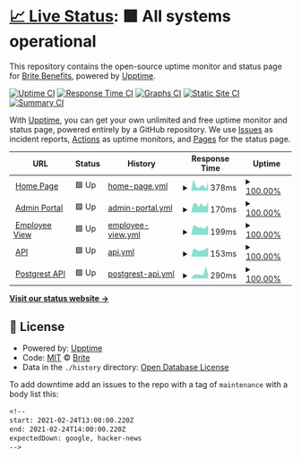 # [📈 Live Status](https://status.be-brite.com): <!--live status--> **🟩 All systems operational**

This repository contains the open-source uptime monitor and status page for [Brite Benefits](https://status.be-brite.com), powered by [Upptime](https://github.com/upptime/upptime).

[![Uptime CI](https://github.com/be-brite/britestatuspage/workflows/Uptime%20CI/badge.svg)](https://github.com/be-brite/britestatuspage/actions?query=workflow%3A%22Uptime+CI%22)
[![Response Time CI](https://github.com/be-brite/britestatuspage/workflows/Response%20Time%20CI/badge.svg)](https://github.com/be-brite/britestatuspage/actions?query=workflow%3A%22Response+Time+CI%22)
[![Graphs CI](https://github.com/be-brite/britestatuspage/workflows/Graphs%20CI/badge.svg)](https://github.com/be-brite/britestatuspage/actions?query=workflow%3A%22Graphs+CI%22)
[![Static Site CI](https://github.com/be-brite/britestatuspage/workflows/Static%20Site%20CI/badge.svg)](https://github.com/be-brite/britestatuspage/actions?query=workflow%3A%22Static+Site+CI%22)
[![Summary CI](https://github.com/be-brite/britestatuspage/workflows/Summary%20CI/badge.svg)](https://github.com/be-brite/britestatuspage/actions?query=workflow%3A%22Summary+CI%22)

With [Upptime](https://upptime.js.org), you can get your own unlimited and free uptime monitor and status page, powered entirely by a GitHub repository. We use [Issues](https://github.com/be-brite/britestatuspage/issues) as incident reports, [Actions](https://github.com/be-brite/britestatuspage/actions) as uptime monitors, and [Pages](https://status.be-brite.com) for the status page.

<!--start: status pages-->
<!-- This summary is generated by Upptime (https://github.com/upptime/upptime) -->
<!-- Do not edit this manually, your changes will be overwritten -->
<!-- prettier-ignore -->
| URL | Status | History | Response Time | Uptime |
| --- | ------ | ------- | ------------- | ------ |
| <img alt="" src="https://app.be-brite.com/favicon.png" height="13"> [Home Page](https://getbritehr.com/) | 🟩 Up | [home-page.yml](https://github.com/be-brite/britestatuspage/commits/HEAD/history/home-page.yml) | <details><summary><img alt="Response time graph" src="./graphs/home-page/response-time-week.png" height="20"> 378ms</summary><br><a href="https://status.britebenefits.com/history/home-page"><img alt="Response time 650" src="https://img.shields.io/endpoint?url=https%3A%2F%2Fraw.githubusercontent.com%2Fbe-brite%2Fbritestatuspage%2FHEAD%2Fapi%2Fhome-page%2Fresponse-time.json"></a><br><a href="https://status.britebenefits.com/history/home-page"><img alt="24-hour response time 452" src="https://img.shields.io/endpoint?url=https%3A%2F%2Fraw.githubusercontent.com%2Fbe-brite%2Fbritestatuspage%2FHEAD%2Fapi%2Fhome-page%2Fresponse-time-day.json"></a><br><a href="https://status.britebenefits.com/history/home-page"><img alt="7-day response time 378" src="https://img.shields.io/endpoint?url=https%3A%2F%2Fraw.githubusercontent.com%2Fbe-brite%2Fbritestatuspage%2FHEAD%2Fapi%2Fhome-page%2Fresponse-time-week.json"></a><br><a href="https://status.britebenefits.com/history/home-page"><img alt="30-day response time 400" src="https://img.shields.io/endpoint?url=https%3A%2F%2Fraw.githubusercontent.com%2Fbe-brite%2Fbritestatuspage%2FHEAD%2Fapi%2Fhome-page%2Fresponse-time-month.json"></a><br><a href="https://status.britebenefits.com/history/home-page"><img alt="1-year response time 655" src="https://img.shields.io/endpoint?url=https%3A%2F%2Fraw.githubusercontent.com%2Fbe-brite%2Fbritestatuspage%2FHEAD%2Fapi%2Fhome-page%2Fresponse-time-year.json"></a></details> | <details><summary><a href="https://status.britebenefits.com/history/home-page">100.00%</a></summary><a href="https://status.britebenefits.com/history/home-page"><img alt="All-time uptime 100.00%" src="https://img.shields.io/endpoint?url=https%3A%2F%2Fraw.githubusercontent.com%2Fbe-brite%2Fbritestatuspage%2FHEAD%2Fapi%2Fhome-page%2Fuptime.json"></a><br><a href="https://status.britebenefits.com/history/home-page"><img alt="24-hour uptime 100.00%" src="https://img.shields.io/endpoint?url=https%3A%2F%2Fraw.githubusercontent.com%2Fbe-brite%2Fbritestatuspage%2FHEAD%2Fapi%2Fhome-page%2Fuptime-day.json"></a><br><a href="https://status.britebenefits.com/history/home-page"><img alt="7-day uptime 100.00%" src="https://img.shields.io/endpoint?url=https%3A%2F%2Fraw.githubusercontent.com%2Fbe-brite%2Fbritestatuspage%2FHEAD%2Fapi%2Fhome-page%2Fuptime-week.json"></a><br><a href="https://status.britebenefits.com/history/home-page"><img alt="30-day uptime 100.00%" src="https://img.shields.io/endpoint?url=https%3A%2F%2Fraw.githubusercontent.com%2Fbe-brite%2Fbritestatuspage%2FHEAD%2Fapi%2Fhome-page%2Fuptime-month.json"></a><br><a href="https://status.britebenefits.com/history/home-page"><img alt="1-year uptime 100.00%" src="https://img.shields.io/endpoint?url=https%3A%2F%2Fraw.githubusercontent.com%2Fbe-brite%2Fbritestatuspage%2FHEAD%2Fapi%2Fhome-page%2Fuptime-year.json"></a></details>
| <img alt="" src="https://app.be-brite.com/favicon.png" height="13"> [Admin Portal](https://app.be-brite.com/) | 🟩 Up | [admin-portal.yml](https://github.com/be-brite/britestatuspage/commits/HEAD/history/admin-portal.yml) | <details><summary><img alt="Response time graph" src="./graphs/admin-portal/response-time-week.png" height="20"> 170ms</summary><br><a href="https://status.britebenefits.com/history/admin-portal"><img alt="Response time 176" src="https://img.shields.io/endpoint?url=https%3A%2F%2Fraw.githubusercontent.com%2Fbe-brite%2Fbritestatuspage%2FHEAD%2Fapi%2Fadmin-portal%2Fresponse-time.json"></a><br><a href="https://status.britebenefits.com/history/admin-portal"><img alt="24-hour response time 155" src="https://img.shields.io/endpoint?url=https%3A%2F%2Fraw.githubusercontent.com%2Fbe-brite%2Fbritestatuspage%2FHEAD%2Fapi%2Fadmin-portal%2Fresponse-time-day.json"></a><br><a href="https://status.britebenefits.com/history/admin-portal"><img alt="7-day response time 170" src="https://img.shields.io/endpoint?url=https%3A%2F%2Fraw.githubusercontent.com%2Fbe-brite%2Fbritestatuspage%2FHEAD%2Fapi%2Fadmin-portal%2Fresponse-time-week.json"></a><br><a href="https://status.britebenefits.com/history/admin-portal"><img alt="30-day response time 183" src="https://img.shields.io/endpoint?url=https%3A%2F%2Fraw.githubusercontent.com%2Fbe-brite%2Fbritestatuspage%2FHEAD%2Fapi%2Fadmin-portal%2Fresponse-time-month.json"></a><br><a href="https://status.britebenefits.com/history/admin-portal"><img alt="1-year response time 184" src="https://img.shields.io/endpoint?url=https%3A%2F%2Fraw.githubusercontent.com%2Fbe-brite%2Fbritestatuspage%2FHEAD%2Fapi%2Fadmin-portal%2Fresponse-time-year.json"></a></details> | <details><summary><a href="https://status.britebenefits.com/history/admin-portal">100.00%</a></summary><a href="https://status.britebenefits.com/history/admin-portal"><img alt="All-time uptime 100.00%" src="https://img.shields.io/endpoint?url=https%3A%2F%2Fraw.githubusercontent.com%2Fbe-brite%2Fbritestatuspage%2FHEAD%2Fapi%2Fadmin-portal%2Fuptime.json"></a><br><a href="https://status.britebenefits.com/history/admin-portal"><img alt="24-hour uptime 100.00%" src="https://img.shields.io/endpoint?url=https%3A%2F%2Fraw.githubusercontent.com%2Fbe-brite%2Fbritestatuspage%2FHEAD%2Fapi%2Fadmin-portal%2Fuptime-day.json"></a><br><a href="https://status.britebenefits.com/history/admin-portal"><img alt="7-day uptime 100.00%" src="https://img.shields.io/endpoint?url=https%3A%2F%2Fraw.githubusercontent.com%2Fbe-brite%2Fbritestatuspage%2FHEAD%2Fapi%2Fadmin-portal%2Fuptime-week.json"></a><br><a href="https://status.britebenefits.com/history/admin-portal"><img alt="30-day uptime 100.00%" src="https://img.shields.io/endpoint?url=https%3A%2F%2Fraw.githubusercontent.com%2Fbe-brite%2Fbritestatuspage%2FHEAD%2Fapi%2Fadmin-portal%2Fuptime-month.json"></a><br><a href="https://status.britebenefits.com/history/admin-portal"><img alt="1-year uptime 100.00%" src="https://img.shields.io/endpoint?url=https%3A%2F%2Fraw.githubusercontent.com%2Fbe-brite%2Fbritestatuspage%2FHEAD%2Fapi%2Fadmin-portal%2Fuptime-year.json"></a></details>
| <img alt="" src="https://app.be-brite.com/favicon.png" height="13"> [Employee View](https://britehr.app/hoolibenefits/1) | 🟩 Up | [employee-view.yml](https://github.com/be-brite/britestatuspage/commits/HEAD/history/employee-view.yml) | <details><summary><img alt="Response time graph" src="./graphs/employee-view/response-time-week.png" height="20"> 199ms</summary><br><a href="https://status.britebenefits.com/history/employee-view"><img alt="Response time 230" src="https://img.shields.io/endpoint?url=https%3A%2F%2Fraw.githubusercontent.com%2Fbe-brite%2Fbritestatuspage%2FHEAD%2Fapi%2Femployee-view%2Fresponse-time.json"></a><br><a href="https://status.britebenefits.com/history/employee-view"><img alt="24-hour response time 158" src="https://img.shields.io/endpoint?url=https%3A%2F%2Fraw.githubusercontent.com%2Fbe-brite%2Fbritestatuspage%2FHEAD%2Fapi%2Femployee-view%2Fresponse-time-day.json"></a><br><a href="https://status.britebenefits.com/history/employee-view"><img alt="7-day response time 199" src="https://img.shields.io/endpoint?url=https%3A%2F%2Fraw.githubusercontent.com%2Fbe-brite%2Fbritestatuspage%2FHEAD%2Fapi%2Femployee-view%2Fresponse-time-week.json"></a><br><a href="https://status.britebenefits.com/history/employee-view"><img alt="30-day response time 230" src="https://img.shields.io/endpoint?url=https%3A%2F%2Fraw.githubusercontent.com%2Fbe-brite%2Fbritestatuspage%2FHEAD%2Fapi%2Femployee-view%2Fresponse-time-month.json"></a><br><a href="https://status.britebenefits.com/history/employee-view"><img alt="1-year response time 230" src="https://img.shields.io/endpoint?url=https%3A%2F%2Fraw.githubusercontent.com%2Fbe-brite%2Fbritestatuspage%2FHEAD%2Fapi%2Femployee-view%2Fresponse-time-year.json"></a></details> | <details><summary><a href="https://status.britebenefits.com/history/employee-view">100.00%</a></summary><a href="https://status.britebenefits.com/history/employee-view"><img alt="All-time uptime 100.00%" src="https://img.shields.io/endpoint?url=https%3A%2F%2Fraw.githubusercontent.com%2Fbe-brite%2Fbritestatuspage%2FHEAD%2Fapi%2Femployee-view%2Fuptime.json"></a><br><a href="https://status.britebenefits.com/history/employee-view"><img alt="24-hour uptime 100.00%" src="https://img.shields.io/endpoint?url=https%3A%2F%2Fraw.githubusercontent.com%2Fbe-brite%2Fbritestatuspage%2FHEAD%2Fapi%2Femployee-view%2Fuptime-day.json"></a><br><a href="https://status.britebenefits.com/history/employee-view"><img alt="7-day uptime 100.00%" src="https://img.shields.io/endpoint?url=https%3A%2F%2Fraw.githubusercontent.com%2Fbe-brite%2Fbritestatuspage%2FHEAD%2Fapi%2Femployee-view%2Fuptime-week.json"></a><br><a href="https://status.britebenefits.com/history/employee-view"><img alt="30-day uptime 100.00%" src="https://img.shields.io/endpoint?url=https%3A%2F%2Fraw.githubusercontent.com%2Fbe-brite%2Fbritestatuspage%2FHEAD%2Fapi%2Femployee-view%2Fuptime-month.json"></a><br><a href="https://status.britebenefits.com/history/employee-view"><img alt="1-year uptime 100.00%" src="https://img.shields.io/endpoint?url=https%3A%2F%2Fraw.githubusercontent.com%2Fbe-brite%2Fbritestatuspage%2FHEAD%2Fapi%2Femployee-view%2Fuptime-year.json"></a></details>
| <img alt="" src="https://app.be-brite.com/favicon.png" height="13"> [API](https://api.be-brite.com/version) | 🟩 Up | [api.yml](https://github.com/be-brite/britestatuspage/commits/HEAD/history/api.yml) | <details><summary><img alt="Response time graph" src="./graphs/api/response-time-week.png" height="20"> 153ms</summary><br><a href="https://status.britebenefits.com/history/api"><img alt="Response time 147" src="https://img.shields.io/endpoint?url=https%3A%2F%2Fraw.githubusercontent.com%2Fbe-brite%2Fbritestatuspage%2FHEAD%2Fapi%2Fapi%2Fresponse-time.json"></a><br><a href="https://status.britebenefits.com/history/api"><img alt="24-hour response time 137" src="https://img.shields.io/endpoint?url=https%3A%2F%2Fraw.githubusercontent.com%2Fbe-brite%2Fbritestatuspage%2FHEAD%2Fapi%2Fapi%2Fresponse-time-day.json"></a><br><a href="https://status.britebenefits.com/history/api"><img alt="7-day response time 153" src="https://img.shields.io/endpoint?url=https%3A%2F%2Fraw.githubusercontent.com%2Fbe-brite%2Fbritestatuspage%2FHEAD%2Fapi%2Fapi%2Fresponse-time-week.json"></a><br><a href="https://status.britebenefits.com/history/api"><img alt="30-day response time 147" src="https://img.shields.io/endpoint?url=https%3A%2F%2Fraw.githubusercontent.com%2Fbe-brite%2Fbritestatuspage%2FHEAD%2Fapi%2Fapi%2Fresponse-time-month.json"></a><br><a href="https://status.britebenefits.com/history/api"><img alt="1-year response time 147" src="https://img.shields.io/endpoint?url=https%3A%2F%2Fraw.githubusercontent.com%2Fbe-brite%2Fbritestatuspage%2FHEAD%2Fapi%2Fapi%2Fresponse-time-year.json"></a></details> | <details><summary><a href="https://status.britebenefits.com/history/api">100.00%</a></summary><a href="https://status.britebenefits.com/history/api"><img alt="All-time uptime 100.00%" src="https://img.shields.io/endpoint?url=https%3A%2F%2Fraw.githubusercontent.com%2Fbe-brite%2Fbritestatuspage%2FHEAD%2Fapi%2Fapi%2Fuptime.json"></a><br><a href="https://status.britebenefits.com/history/api"><img alt="24-hour uptime 100.00%" src="https://img.shields.io/endpoint?url=https%3A%2F%2Fraw.githubusercontent.com%2Fbe-brite%2Fbritestatuspage%2FHEAD%2Fapi%2Fapi%2Fuptime-day.json"></a><br><a href="https://status.britebenefits.com/history/api"><img alt="7-day uptime 100.00%" src="https://img.shields.io/endpoint?url=https%3A%2F%2Fraw.githubusercontent.com%2Fbe-brite%2Fbritestatuspage%2FHEAD%2Fapi%2Fapi%2Fuptime-week.json"></a><br><a href="https://status.britebenefits.com/history/api"><img alt="30-day uptime 100.00%" src="https://img.shields.io/endpoint?url=https%3A%2F%2Fraw.githubusercontent.com%2Fbe-brite%2Fbritestatuspage%2FHEAD%2Fapi%2Fapi%2Fuptime-month.json"></a><br><a href="https://status.britebenefits.com/history/api"><img alt="1-year uptime 100.00%" src="https://img.shields.io/endpoint?url=https%3A%2F%2Fraw.githubusercontent.com%2Fbe-brite%2Fbritestatuspage%2FHEAD%2Fapi%2Fapi%2Fuptime-year.json"></a></details>
| <img alt="" src="https://icons.duckduckgo.com/ip3/api.be-brite.com.ico" height="13"> [Postgrest API](https://api.be-brite.com/public/v1/bp/display_settings?id=eq.e2cf8f34-5301-4961-9bff-5f3d991066fc) | 🟩 Up | [postgrest-api.yml](https://github.com/be-brite/britestatuspage/commits/HEAD/history/postgrest-api.yml) | <details><summary><img alt="Response time graph" src="./graphs/postgrest-api/response-time-week.png" height="20"> 290ms</summary><br><a href="https://status.britebenefits.com/history/postgrest-api"><img alt="Response time 273" src="https://img.shields.io/endpoint?url=https%3A%2F%2Fraw.githubusercontent.com%2Fbe-brite%2Fbritestatuspage%2FHEAD%2Fapi%2Fpostgrest-api%2Fresponse-time.json"></a><br><a href="https://status.britebenefits.com/history/postgrest-api"><img alt="24-hour response time 205" src="https://img.shields.io/endpoint?url=https%3A%2F%2Fraw.githubusercontent.com%2Fbe-brite%2Fbritestatuspage%2FHEAD%2Fapi%2Fpostgrest-api%2Fresponse-time-day.json"></a><br><a href="https://status.britebenefits.com/history/postgrest-api"><img alt="7-day response time 290" src="https://img.shields.io/endpoint?url=https%3A%2F%2Fraw.githubusercontent.com%2Fbe-brite%2Fbritestatuspage%2FHEAD%2Fapi%2Fpostgrest-api%2Fresponse-time-week.json"></a><br><a href="https://status.britebenefits.com/history/postgrest-api"><img alt="30-day response time 273" src="https://img.shields.io/endpoint?url=https%3A%2F%2Fraw.githubusercontent.com%2Fbe-brite%2Fbritestatuspage%2FHEAD%2Fapi%2Fpostgrest-api%2Fresponse-time-month.json"></a><br><a href="https://status.britebenefits.com/history/postgrest-api"><img alt="1-year response time 273" src="https://img.shields.io/endpoint?url=https%3A%2F%2Fraw.githubusercontent.com%2Fbe-brite%2Fbritestatuspage%2FHEAD%2Fapi%2Fpostgrest-api%2Fresponse-time-year.json"></a></details> | <details><summary><a href="https://status.britebenefits.com/history/postgrest-api">100.00%</a></summary><a href="https://status.britebenefits.com/history/postgrest-api"><img alt="All-time uptime 100.00%" src="https://img.shields.io/endpoint?url=https%3A%2F%2Fraw.githubusercontent.com%2Fbe-brite%2Fbritestatuspage%2FHEAD%2Fapi%2Fpostgrest-api%2Fuptime.json"></a><br><a href="https://status.britebenefits.com/history/postgrest-api"><img alt="24-hour uptime 100.00%" src="https://img.shields.io/endpoint?url=https%3A%2F%2Fraw.githubusercontent.com%2Fbe-brite%2Fbritestatuspage%2FHEAD%2Fapi%2Fpostgrest-api%2Fuptime-day.json"></a><br><a href="https://status.britebenefits.com/history/postgrest-api"><img alt="7-day uptime 100.00%" src="https://img.shields.io/endpoint?url=https%3A%2F%2Fraw.githubusercontent.com%2Fbe-brite%2Fbritestatuspage%2FHEAD%2Fapi%2Fpostgrest-api%2Fuptime-week.json"></a><br><a href="https://status.britebenefits.com/history/postgrest-api"><img alt="30-day uptime 100.00%" src="https://img.shields.io/endpoint?url=https%3A%2F%2Fraw.githubusercontent.com%2Fbe-brite%2Fbritestatuspage%2FHEAD%2Fapi%2Fpostgrest-api%2Fuptime-month.json"></a><br><a href="https://status.britebenefits.com/history/postgrest-api"><img alt="1-year uptime 100.00%" src="https://img.shields.io/endpoint?url=https%3A%2F%2Fraw.githubusercontent.com%2Fbe-brite%2Fbritestatuspage%2FHEAD%2Fapi%2Fpostgrest-api%2Fuptime-year.json"></a></details>

<!--end: status pages-->

[**Visit our status website →**](https://status.be-brite.com)

## 📄 License

- Powered by: [Upptime](https://github.com/upptime/upptime)
- Code: [MIT](./LICENSE) © [Brite](https://status.be-brite.com)
- Data in the `./history` directory: [Open Database License](https://opendatacommons.org/licenses/odbl/1-0/)

To add downtime add an issues to the repo with a tag of `maintenance` with a body list this:

```
<!--
start: 2021-02-24T13:00:00.220Z
end: 2021-02-24T14:00:00.220Z
expectedDown: google, hacker-news
-->
```
